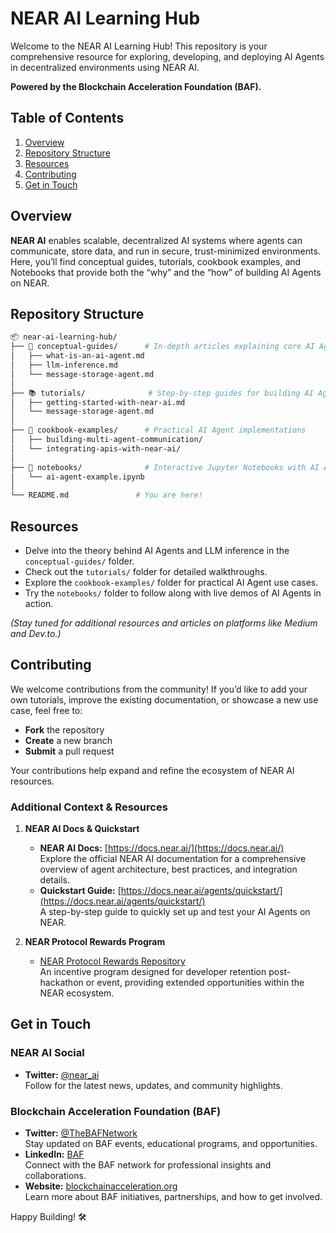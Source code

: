 # NEAR AI Learning Hub

Welcome to the NEAR AI Learning Hub! This repository is your comprehensive resource for exploring, developing, and deploying AI Agents in decentralized environments using NEAR AI.

**Powered by the Blockchain Acceleration Foundation (BAF).**

## Table of Contents

1. [Overview](#overview)
2. [Repository Structure](#repository-structure)
3. [Resources](#resources)
4. [Contributing](#contributing)
5. [Get in Touch](#get-in-touch)

## Overview

**NEAR AI** enables scalable, decentralized AI systems where agents can communicate, store data, and run in secure, trust-minimized environments. Here, you’ll find conceptual guides, tutorials, cookbook examples, and Notebooks that provide both the “why” and the “how” of building AI Agents on NEAR.

## Repository Structure

```bash
📦 near-ai-learning-hub/
├── 📖 conceptual-guides/      # In-depth articles explaining core AI Agent concepts
│   ├── what-is-an-ai-agent.md
│   ├── llm-inference.md
│   └── message-storage-agent.md
│
├── 📚 tutorials/              # Step-by-step guides for building AI Agents
│   ├── getting-started-with-near-ai.md
│   └── message-storage-agent.md
│
├── 🍳 cookbook-examples/      # Practical AI Agent implementations
│   ├── building-multi-agent-communication/
│   └── integrating-apis-with-near-ai/
│
├── 📓 notebooks/              # Interactive Jupyter Notebooks with AI Agent demos
│   └── ai-agent-example.ipynb
│
└── README.md               # You are here!

```    

## Resources

- Delve into the theory behind AI Agents and LLM inference in the `conceptual-guides/` folder.
- Check out the `tutorials/` folder for detailed walkthroughs.
- Explore the `cookbook-examples/` folder for practical AI Agent use cases.
- Try the `notebooks/` folder to follow along with live demos of AI Agents in action.

*(Stay tuned for additional resources and articles on platforms like Medium and Dev.to.)*

## Contributing

We welcome contributions from the community! If you’d like to add your own tutorials, improve the existing documentation, or showcase a new use case, feel free to:

- **Fork** the repository
- **Create** a new branch
- **Submit** a pull request

Your contributions help expand and refine the ecosystem of NEAR AI resources.

### Additional Context & Resources

1. **NEAR AI Docs & Quickstart**  
   - **NEAR AI Docs:** [https://docs.near.ai/](https://docs.near.ai/)  
     Explore the official NEAR AI documentation for a comprehensive overview of agent architecture, best practices, and integration details.  
   - **Quickstart Guide:** [https://docs.near.ai/agents/quickstart/](https://docs.near.ai/agents/quickstart/)  
     A step-by-step guide to quickly set up and test your AI Agents on NEAR.

2. **NEAR Protocol Rewards Program**  
   - [NEAR Protocol Rewards Repository](https://github.com/jbarnes850/near-protocol-rewards)  
     An incentive program designed for developer retention post-hackathon or event, providing extended opportunities within the NEAR ecosystem.


## Get in Touch

### NEAR AI Social
- **Twitter:** [@near_ai](https://twitter.com/near_ai)  
  Follow for the latest news, updates, and community highlights.


### Blockchain Acceleration Foundation (BAF)
- **Twitter:** [@TheBAFNetwork](https://twitter.com/TheBAFNetwork)  
  Stay updated on BAF events, educational programs, and opportunities.  
- **LinkedIn:** [BAF](https://www.linkedin.com/company/blockchainaccelerationfoundation/)  
  Connect with the BAF network for professional insights and collaborations.  
- **Website:** [blockchainacceleration.org](https://www.blockchainacceleration.org/)  
  Learn more about BAF initiatives, partnerships, and how to get involved.

Happy Building! 🛠️

